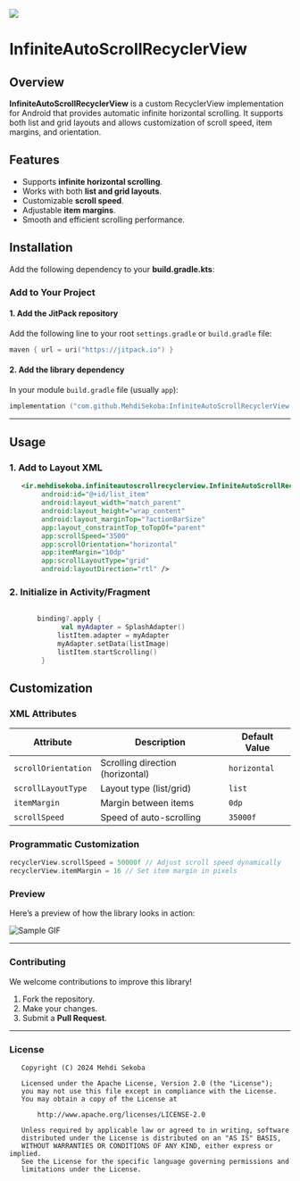 [![](https://jitpack.io/v/MehdiSekoba/InfiniteAutoScrollRecyclerView.svg)](https://jitpack.io/#MehdiSekoba/InfiniteAutoScrollRecyclerView)
# InfiniteAutoScrollRecyclerView

## Overview

**InfiniteAutoScrollRecyclerView** is a custom RecyclerView implementation for Android that provides automatic infinite horizontal scrolling. It supports both list and grid layouts and allows customization of scroll speed, item margins, and orientation.

## Features

- Supports **infinite horizontal scrolling**.
- Works with both **list and grid layouts**.
- Customizable **scroll speed**.
- Adjustable **item margins**.
- Smooth and efficient scrolling performance.

## Installation

Add the following dependency to your **build.gradle.kts**:
### **Add to Your Project**
#### 1. Add the JitPack repository  
Add the following line to your root `settings.gradle` or `build.gradle` file:  
```kotlin
maven { url = uri("https://jitpack.io") }
```
#### 2. Add the library dependency  
In your module `build.gradle` file (usually `app`):  
```kotlin
implementation ("com.github.MehdiSekoba:InfiniteAutoScrollRecyclerView:1.0.0")
```

---
## Usage

### 1. Add to Layout XML  

```xml
   <ir.mehdisekoba.infiniteautoscrollrecyclerview.InfiniteAutoScrollRecyclerView
        android:id="@+id/list_item"
        android:layout_width="match_parent"
        android:layout_height="wrap_content"
        android:layout_marginTop="?actionBarSize"
        app:layout_constraintTop_toTopOf="parent"
        app:scrollSpeed="3500"
        app:scrollOrientation="horizontal"
        app:itemMargin="10dp"
        app:scrollLayoutType="grid"
        android:layoutDirection="rtl" />
```

### 2. Initialize in Activity/Fragment

```kotlin
       
	   binding?.apply {
             val myAdapter = SplashAdapter()
            listItem.adapter = myAdapter
            myAdapter.setData(listImage)
            listItem.startScrolling()
        }
```

## Customization

### XML Attributes
| Attribute          | Description                                  | Default Value |
|-------------------|--------------------------------------|---------------|
| `scrollOrientation` | Scrolling direction (horizontal)     | `horizontal`  |
| `scrollLayoutType`  | Layout type (list/grid)              | `list`        |
| `itemMargin`       | Margin between items                 | `0dp`         |
| `scrollSpeed`      | Speed of auto-scrolling              | `35000f`      |

### Programmatic Customization

```kotlin
recyclerView.scrollSpeed = 50000f // Adjust scroll speed dynamically
recyclerView.itemMargin = 16 // Set item margin in pixels
```
### **Preview**

Here’s a preview of how the library looks in action:

![Sample GIF](https://github.com/MehdiSekoba/InfiniteAutoScrollRecyclerView/blob/main/art/sample.gif?raw=true)

---

### **Contributing**  
We welcome contributions to improve this library!  
1. Fork the repository.  
2. Make your changes.  
3. Submit a **Pull Request**.  

---
### **License**  
```
   Copyright (C) 2024 Mehdi Sekoba

   Licensed under the Apache License, Version 2.0 (the "License");
   you may not use this file except in compliance with the License.
   You may obtain a copy of the License at

       http://www.apache.org/licenses/LICENSE-2.0

   Unless required by applicable law or agreed to in writing, software
   distributed under the License is distributed on an "AS IS" BASIS,
   WITHOUT WARRANTIES OR CONDITIONS OF ANY KIND, either express or implied.
   See the License for the specific language governing permissions and
   limitations under the License.
```

